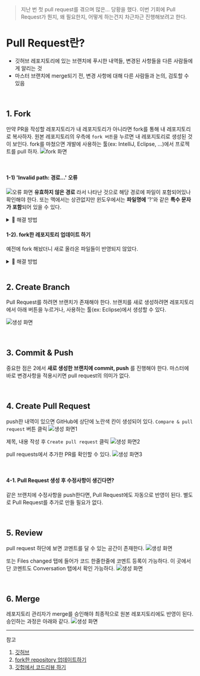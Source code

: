 
> 지난 번 첫 pull request를 겪으며 많은... 당황을 했다. 
> 이번 기회에 Pull Request가 뭔지, 왜 필요한지, 어떻게 하는건지 차근차근 진행해보려고 한다.

 
# Pull Request란?

- 깃허브 레포지토리에 있는 브랜치에 푸시한 내역들, 변경된 사항들을 다른 사람들에게 알리는 것
- 마스터 브랜치에 merge되기 전, 변경 사항에 대해 다른 사람들과 논의, 검토할 수 있음
 
<br/>

## 1. Fork

만약 PR을 작성할 레포지토리가 내 레포지토리가 아니라면 fork를 통해 내 레포지토리로 복사하자.
원본 레포지토리의 우측에 `fork 버튼`을 누르면 내 레포지토리로 생성된 것이 보인다.
fork를 마쳤으면 개발에 사용하는 툴(ex: IntelliJ, Eclipse, ...)에서 프로젝트를 pull 하자.
![fork 화면](../images/fork.png)

<br>

#### 1-1) 'Invalid path: 경로...' 오류
![오류 화면](../images/filename_error.png)
**유효하지 않은 경로** 라서 나타난 것으로 해당 경로에 파일이 포함되어있나 확인해야 한다.
또는 맥에서는 상관없지만 윈도우에서는 **파일명에** '?'와 같은 **특수 문자가 포함**되어 있을 수 있다.

<details>
<summary>🔻 해결 방법</summary>
<div markdown="1">
해결 방법에는 크게 2 가지가 있다.

1. 특수 기호가 들어간 파일명 수정하기
2. 특수 기호가 들어간 파일을 제외하고 pull 받기
 
일단 첫 번째 방안에 대해서는 내가 관리하는 레포지토리가 아니고, 다른 사람의 파일을 막 건드리기 꺼려졌다.
수많은 파일 중에서 잘못된 파일명들을 하나하나 찾아낼 자신도 없었다...

2의 경우는 아래 과정을 따른다.

1. git clone 진행 (오류 발생)
2. 생성된 폴더로 접근해 아래 명령어 실행

```
> git config core.protectNTFS false 	// NTFS 설정 변경
> git checkout -f HEAD 			// conflict 났거나 clone이 완료되지 않은 파일들이 checkout됨
```

위 과정을 거치면 문제 되는 파일을 제외한 모든 파일이 존재하는 것을 볼 수 있다.
다만 해당 명령어를 이용하면 **파일의 손상 위험성** 이 있다고 한다.
가능하면 애초부터 파일명에 특수 기호를 넣지 않는 방향으로 작업하면 좋을 것 같다.
<br/>
![결과 화면](../images/filename_error2.png)
</div>
</details>


#### 1-2). fork한 레포지토리 업데이트 하기

예전에 fork 해놨더니 새로 올라온 파일들이 반영되지 않았다.
<details>
<summary>🔻 해결 방법</summary>
<div markdown="1">
1. 원본 repo를 remote repo로 추가하기
fork한 repo에서 동기화하고 싶은 원본 repo를 upstream이라는 이름으로 추가해줬다.

```
> git remote add upstream https:~~깃헙주소
```
![결과 화면](../images/repo_update.png)
<br/>

2. upstream repo에서 최신 데이터 가져오기

```
> git fetch upstream
```

![결과 화면](../images/repo_update2.png)
+ pull은 fetch와 merge를 한 작업으로 만든 명령어와 같이 작동한다.
병합할 목적이라면 fetch 말고 pull을 사용해도 되긴 하지만 비교적 안전한 절차를 거치기 위해 fetch를 사용한다.

<br/>

3. upstream repo -> 로컬 repo merge & push
matser 브랜치에 바로 merge했지만 이외에도 특정 브랜치 선택이 가능하다.

```
> git merge upstream/master
> git push origin master
```

![결과 화면](../images/repo_update3.png)

<br/>
</div>
</details>

<br/>

## 2. Create Branch

Pull Request를 하려면 브랜치가 존재해야 한다.
브랜치를 새로 생성하려면 레포지토리에서 아래 버튼을 누르거나, 사용하는 툴(ex: Eclipse)에서 생성할 수 있다.

![생성 화면](../images/create_branch.png)

<br/>

## 3. Commit & Push

중요한 점은 2에서 **새로 생성한 브랜치에 commit, push** 를 진행해야 한다.
마스터에 바로 변경사항을 적용시키면 pull request의 의미가 없다.

<br/>

## 4. Create Pull Request

push한 내역이 있으면 GitHub에 상단에 노란색 칸이 생성되어 있다.
`Compare & pull request` 버튼 클릭
![생성 화면1](../images/create_pull_request.png)

제목, 내용 작성 후 `Create pull request` 클릭
![생성 화면2](../images/create_pull_request2.png)

pull requests에서 추가한 PR를 확인할 수 있다.
![생성 화면3](../images/create_pull_request3.png)

 <br/>

#### 4-1. Pull Request 생성 후 수정사항이 생긴다면?

같은 브랜치에 수정사항을 push한다면, Pull Request에도 자동으로 반영이 된다.
별도로 Pull Request를 추가로 만들 필요가 없다.

<br/>
 
## 5. Review

pull request 하단에 보면 코멘트를 달 수 있는 공간이 존재한다.
![생성 화면](../images/comment.png)

또는 Files changed 탭에 들어가 코드 한줄한줄에 코멘트 등록이 가능하다.
이 곳에서 단 코멘트도 Conversation 탭에서 확인 가능하다.
![생성 화면](../images/comment2.png)

 <br/>

## 6. Merge

레포지토리 관리자가 merge를 승인해야 최종적으로 원본 레포지토리에도 반영이 된다.
승인하는 과정은 아래와 같다.
![생성 화면](../images/merge.png)

 
***
참고
1. [깃허브]( https://docs.github.com/en/pull-requests/collaborating-with-pull-requests/proposing-changes-to-your-work-with-pull-requests/about-pull-requests)
2. [fork한 repository 업데이트하기](https://codermun-log.tistory.com/223)
3. [깃헙에서 코드리뷰 하기](https://velog.io/@eunjeong/GitHub%EC%97%90%EC%84%9C-%EC%BD%94%EB%93%9C%EB%A6%AC%EB%B7%B0%EB%A5%BC) 
